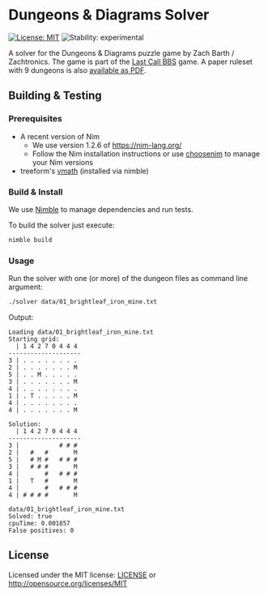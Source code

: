 # Dungeons & Diagrams Solver

[![License: MIT](https://img.shields.io/badge/License-MIT-blue.svg)](https://opensource.org/licenses/MIT)
![Stability: experimental](https://img.shields.io/badge/stability-experimental-orange.svg)

A solver for the Dungeons & Diagrams puzzle game by Zach Barth / Zachtronics.
The game is part of the [Last Call BBS](https://www.zachtronics.com/last-call-bbs/) game. A paper ruleset with 9 dungeons is also [available as PDF](https://www.zachtronics.com/files/advanced_dungeons_and_diagrams.pdf).

## Building & Testing

### Prerequisites

* A recent version of Nim
  * We use version 1.2.6 of https://nim-lang.org/
  * Follow the Nim installation instructions or use [choosenim](https://github.com/dom96/choosenim) to manage your Nim versions
* treeform's [vmath](https://github.com/treeform/vmath) (installed via nimble)

### Build & Install

We use [Nimble](https://github.com/nim-lang/nimble) to manage dependencies and run tests.

To build the solver just execute:

```bash
nimble build
```

### Usage

Run the solver with one (or more) of the dungeon files as command line argument:

```bash
./solver data/01_brightleaf_iron_mine.txt
```

Output:
```
Loading data/01_brightleaf_iron_mine.txt
Starting grid:
  | 1 4 2 7 0 4 4 4
--------------------
3 | . . . . . . . .
2 | . . . . . . . M
5 | . . M . . . . .
3 | . . . . . . . M
4 | . . . . . . . .
1 | . T . . . . . M
4 | . . . . . . . .
4 | . . . . . . . M

Solution:
  | 1 4 2 7 0 4 4 4
--------------------
3 |           # # #
2 |   #   #       M
5 |   # M #   # # #
3 |   # # #       M
4 |       #   # # #
1 |   T   #       M
4 |       #   # # #
4 | # # # #       M

data/01_brightleaf_iron_mine.txt
Solved: true
cpuTime: 0.001857
False positives: 0
```

## License

Licensed under the MIT license: [LICENSE](LICENSE) or http://opensource.org/licenses/MIT
